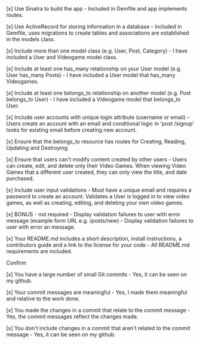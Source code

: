 [x] Use Sinatra to build the app
    - Included in Gemfile and app implements routes.

[x] Use ActiveRecord for storing information in a database
    - Included in Gemfile, uses migrations to create tables and associations are established in the models class.

[x] Include more than one model class (e.g. User, Post, Category)
    - I have included a User and Videogame model class.

[x] Include at least one has_many relationship on your User model (e.g. User has_many Posts)
    - I have included a User model that has_many Videogames.

[x] Include at least one belongs_to relationship on another model (e.g. Post belongs_to User)
    - I have included a Videogame model that belongs_to User.

[x] Include user accounts with unique login attribute (username or email)
    - Users create an account with an email and conditional logic in 'post /signup' looks for existing email before creating new account.

[x] Ensure that the belongs_to resource has routes for Creating, Reading, Updating and Destroying
    

[x] Ensure that users can't modify content created by other users
    - Users can create, edit, and delete only their Video Games.  When viewing Video Games that a different user created, they can only view the title, and date purchased.

[x] Include user input validations
    - Must have a unique email and requires a password to create an account. Validates a User is logged in to view video games, as well as creating, editing, and deleting your own video games. 

[x] BONUS - not required - Display validation failures to user with error message (example form URL e.g. /posts/new)
    - Display validation failures to user with error an message.

[x] Your README.md includes a short description, install instructions, a contributors guide and a link to the license for your code
    - All README.md requirements are included.

Confirm

[x] You have a large number of small Git commits
    - Yes, it can be seen on my github.

[x] Your commit messages are meaningful
    - Yes, I made them meaningful and relative to the work done.

[x] You made the changes in a commit that relate to the commit message
    - Yes, the commit messages reflect the changes made.

[x] You don't include changes in a commit that aren't related to the commit message
    - Yes, it can be seen on my github.
 